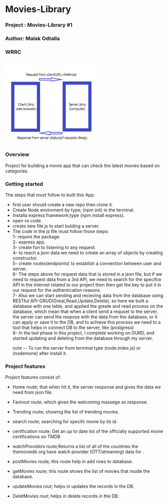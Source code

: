 # Movies-Library

### Project :  Movies-Library #1

### Author: Malak Odtalla

### WRRC


![image](wrrc.png)



### Overview

Project for building a movie app that can check the latest movies based on categories.

### Getting started
The steps that must follow to built this App:
<ul>
<li>first  user should create a new repo then clone it.</li>
<li>Create Node enviroment by type; (npm init) in the terminal.</li>
<li>Installa express framework;type (npm install express).</li>
<li>open vs code.</li>
<li>create new file.js to start bulding a server.</li>
<li>The code in the js file must follow those steps:<br>
1- require the package.<br>
2- express app.<br>
3- create fun to listening to any request.<br>
4- to reach a json data we need to create an array of objects by creating constructor.<br>
5- create routes(endpoints) to establish a connection between user and server.<br>
6- The steps above for request data that is stored in a json file, but if we need to request data from a 3rd API, we need to search for the specifce API in the internet related to our project then then get the key to put it in our request for the authentication reasons.<br>
7- Also  we can start sending and recieving data from the database using RESTful API-GRUD(Great,Read,Update,Delete), so here we bulit a database with one table, and applied the greate and read process on the database, which mean that when a client send a requset to the server, the server can send the respose with the data from the database, or it can apply or save it to the DB, and to achieve this process  we need to a tool that helps in connect DB to the server, like (postgress) <br>
8- In the last phase in this project, I complete working on GURD, and started updating and deleting from the database through my server.

*note* -- To run the server from terminal type (node.index.js) or (nodemone) after install it.

</ul>


### Project features

Project features consist of:
- Home route; that when hit it, the server response and gives the data we need from json file.
- Favirout route; which gives the welcoming massege as response. 

- Trending route; showing the list of trending movies.
- search route; searching for specifc movie by its id.
- certification route; Get an up to date list of the officially supported movie certifications on TMDB
- watchProviders route;Returns a list of all of the countries the themoviedb org have watch provider (OTT/streaming) data for .

- postMovies route; this route help in add rows to database.
- getMovies route; this route shows the list of movies that inside the database.

- updateMovies rout; helps in updates the records in the DB.
- DeletMovies rout;  helps in delete records in the DB.



